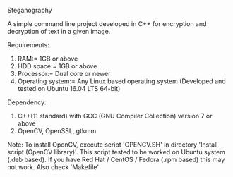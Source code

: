 Steganography

A simple command line project developed in C++ for encryption and decryption of text in a given image.

Requirements: 
1) RAM:= 1GB or above
2) HDD space:= 1GB or above
3) Processor:= Dual core or newer
4) Operating system:= Any Linux based operating system (Developed and tested on Ubuntu 16.04 LTS 64-bit)

Dependency: 
1) C++(11 standard) with GCC (GNU Compiler Collection) version 7 or above
2) OpenCV, OpenSSL, gtkmm

Note: 
To install OpenCV, execute script 'OPENCV.SH' in directory 'Install script (OpenCV library)'. This script tested to be worked on Ubuntu system (.deb based). If you have Red Hat / CentOS / Fedora (.rpm based) this may not work.
Also check 'Makefile'